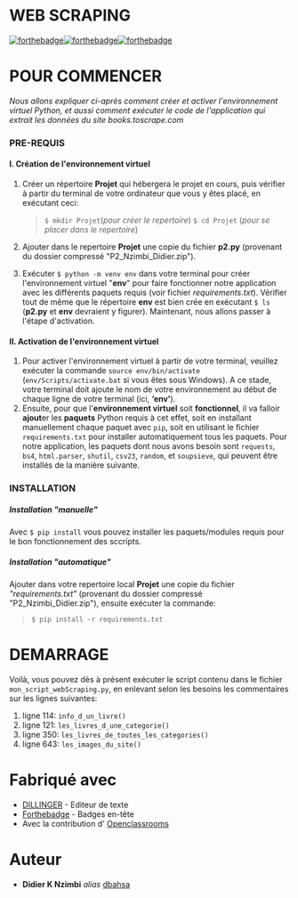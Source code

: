 # WEB SCRAPING
[![forthebadge](http://forthebadge.com/images/badges/built-with-love.svg)](#)[![forthebadge](https://forthebadge.com/images/badges/check-it-out.svg)](#)[![forthebadge](https://forthebadge.com/images/badges/made-with-markdown.svg)](#)

# POUR COMMENCER
_Nous allons expliquer ci-après comment créer et activer l'environnement virtuel Python, et aussi comment exécuter le code de l'application qui extrait les données du site books.toscrape.com_

### PRE-REQUIS

#### I. Création de l'environnement virtuel
1. Créer un répertoire **Projet** qui hébergera le projet en cours, puis vérifier à partir du terminal de votre ordinateur que vous y êtes placé, en exécutant ceci:
    >`$ mkdir Projet`(_pour créer le repertoire_)
`$ cd Projet` (_pour se placer dans le repertoire_)

2. Ajouter dans le repertoire **Projet** une copie du fichier **p2.py** (provenant du dossier compressé "P2_Nzimbi_Didier.zip").

3. Exécuter `$ python -m venv env` dans votre terminal pour créer l'environnement virtuel "**env**" pour faire fonctionner notre application avec les différents paquets requis (voir  fichier _requirements.txt_).  Vérifier tout de même que le répertoire **env** est bien crée en exécutant `$ ls` (**p2.py** et **env** devraient y figurer).  Maintenant, nous allons passer à l'étape d'activation.

#### II. Activation de l'environnement virtuel
1. Pour activer l'environnement virtuel à partir de votre terminal, veuillez exécuter la commande `source env/bin/activate`  (`env/Scripts/activate.bat` si vous êtes sous Windows). A ce stade, votre terminal doit ajoute le nom de votre environnement au début de chaque ligne de votre terminal (ici, **‘env’**).
2. Ensuite, pour que l'**environnement virtuel** soit **fonctionnel**, il va falloir **ajout**er les **paquets** Python requis à cet effet, soit en installant manuellement chaque paquet avec `pip`, soit en utilisant le fichier `requirements.txt` pour installer automatiquement tous les paquets.  Pour notre application, les paquets dont nous avons besoin sont `requests`, `bs4`,  `html.parser`,  `shutil`,    `csv23`,  `random`, et `soupsieve`,  qui peuvent être installés de la manière suivante.


### INSTALLATION

##### Installation _"manuelle"_
Avec `$ pip install` vous pouvez installer les paquets/modules requis pour le bon fonctionnement des sccripts. 

##### Installation _"automatique"_
Ajouter dans votre repertoire local **Projet** une copie du fichier _"requirements.txt"_ (provenant du dossier compressé "P2_Nzimbi_Didier.zip"), ensuite exécuter la commande:
> `$ pip install -r requirements.txt`

# DEMARRAGE
Voilà, vous pouvez dès à présent exécuter le script contenu dans le fichier `mon_script_webScraping.py`, en enlevant selon les besoins les commentaires sur les lignes suivantes:
1. ligne 114: `info_d_un_livre()`
2. ligne 121: `les_livres_d_une_categorie()`
3. ligne 350: `les_livres_de_toutes_les_categories()`
4. ligne 643: `les_images_du_site()`

# Fabriqué avec
* [DILLINGER](https://dillinger.io) - Editeur de texte
* [Forthebadge](http://forthebadge.com) - Badges en-tête
* Avec la contribution d' [Openclassrooms](http://Openclassrooms.com)

# Auteur
* **Didier K Nzimbi** _alias_ [dbahsa](https://github.com/dbahsa)